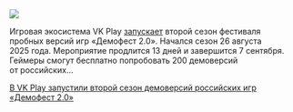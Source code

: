 <!--2025-08-29 12:43:58-->
<div class="yb">
  <div class="rss habr"><img src="https://habrastorage.org/getpro/habr/upload_files/bfb/691/75e/bfb69175e6821b353f4a241100de8e96.jpg" /><p>Игровая экосистема VK Play <a href="https://vkplay.ru/demofest" rel="noopener noreferrer nofollow">запускает</a> второй сезон фестиваля пробных версий игр «Демофест 2.0». Начался сезон 26&nbsp;августа 2025&nbsp;года. Мероприятие продлится 13&nbsp;дней и завершится 7&nbsp;сентября. Геймеры смогут бесплатно попробовать 200&nbsp;демоверсий от&nbsp;российских... <p class="titl"><a href="https://habr.com/ru/news/942086/?utm_source=habrahabr&utm_medium=rss&utm_campaign=942086">В VK Play запустили второй сезон демоверсий российских игр «Демофест 2.0»</a></p></div>
</div>
